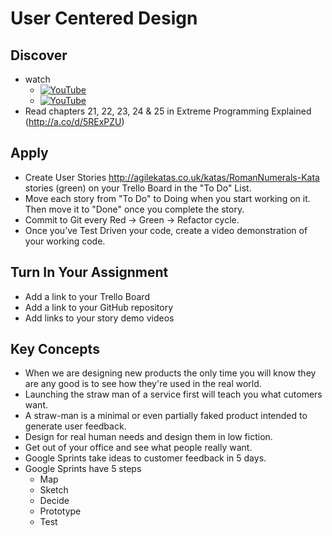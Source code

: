 # User Centered Design

## Discover
-  watch
   - [![YouTube](https://i.ytimg.com/vi/P9B8PmUR64U/default.jpg)](https://www.youtube.com/watch?v=P9B8PmUR64U)
   - [![YouTube](https://i.ytimg.com/vi/K2vSQPh6MCE/default.jpg)](https://www.youtube.com/watch?v=K2vSQPh6MCE)
- Read chapters 21, 22, 23, 24 & 25 in Extreme Programming Explained (http://a.co/d/5RExPZU)

## Apply
- Create User Stories http://agilekatas.co.uk/katas/RomanNumerals-Kata stories (green) on your Trello Board in the "To Do" List.
- Move each story from "To Do" to Doing when you start working on it.  Then move it to "Done" once you complete the story.
- Commit to Git every Red -> Green -> Refactor cycle.
- Once you’ve Test Driven your code, create a video demonstration of your working code.


## Turn In Your Assignment
- Add a link to your Trello Board
- Add a link to your GitHub repository
- Add links to your story demo videos

## Key Concepts
- When we are designing new products the only time you will know they are any good is to see how they're used in the real world.
- Launching the straw man of a service first will teach you what cutomers want.
- A straw-man is a minimal or even partially faked product intended to generate user feedback. 
- Design for real human needs and design them in low fiction.
- Get out of your office and see what people really want.
- Google Sprints take ideas to customer feedback in 5 days.
- Google Sprints have 5 steps
   - Map
   - Sketch
   - Decide
   - Prototype
   - Test
